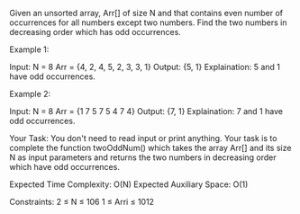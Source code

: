 Given an unsorted array, Arr[] of size N and that contains even number of occurrences for all numbers except two numbers. Find the two numbers in decreasing order which has odd occurrences.

Example 1:

Input:
N = 8
Arr = {4, 2, 4, 5, 2, 3, 3, 1}
Output: {5, 1} 
Explaination: 5 and 1 have odd occurrences.

Example 2:

Input:
N = 8
Arr = {1 7 5 7 5 4 7 4}
Output: {7, 1}
Explaination: 7 and 1 have odd occurrences.

Your Task:
You don't need to read input or print anything. Your task is to complete the function twoOddNum() which takes the array Arr[] and its size N as input parameters and returns the two numbers in decreasing order which have odd occurrences.


Expected Time Complexity: O(N)
Expected Auxiliary Space: O(1)


Constraints:
2 ≤ N ≤ 106
1 ≤ Arri ≤ 1012
